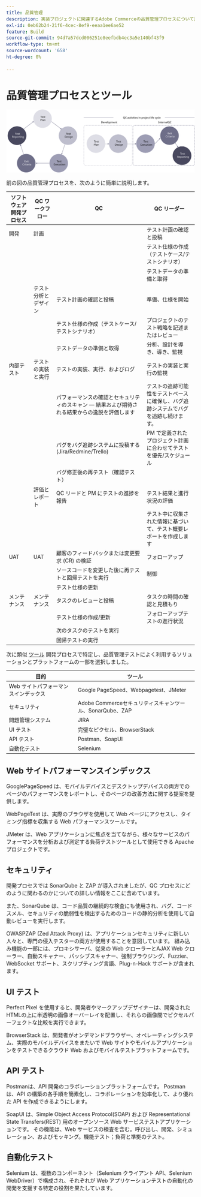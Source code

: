 ```yaml
---
title: 品質管理
description: 実装プロジェクトに関連するAdobe Commerceの品質管理プロセスについて説明します。
exl-id: 0eb62b24-21f6-4cec-8ef9-eeaa1ee6ae52
feature: Build
source-git-commit: 94d7a57dcd006251e8eefbdb4ec3a5e140bf43f9
workflow-type: tm+mt
source-wordcount: '658'
ht-degree: 0%

---
```


# 品質管理プロセスとツール

![品質管理プロセス図](../../assets/playbooks/quality-control-diagram.svg)

前の図の品質管理プロセスを、次のように簡単に説明します。

<table>
<thead>
  <tr>
    <th>ソフトウェア開発プロセス</th>
    <th>QC ワークフロー</th>
    <th>QC</th>
    <th>QC リーダー</th>
  </tr>
</thead>
<tbody>
  <tr>
    <td>開発</td>
    <td>計画</td>
    <td></td>
    <td>テスト計画の確認と投稿</td>
  </tr>
  <tr>
    <td></td>
    <td></td>
    <td></td>
    <td>テスト仕様の作成（テストケース/テストシナリオ）</td>
  </tr>
  <tr>
    <td></td>
    <td></td>
    <td></td>
    <td>テストデータの準備と取得</td>
  </tr>
  <tr>
    <td></td>
    <td>テスト分析とデザイン</td>
    <td>テスト計画の確認と投稿</td>
    <td>準備、仕様を開始</td>
  </tr>
  <tr>
    <td></td>
    <td></td>
    <td>テスト仕様の作成（テストケース/テストシナリオ）</td>
    <td>プロジェクトのテスト戦略を記述またはレビュー</td>
  </tr>
  <tr>
    <td></td>
    <td></td>
    <td>テストデータの準備と取得</td>
    <td> 分析、設計を導き、導き、監視</td>
  </tr>
  <tr>
    <td>内部テスト</td>
    <td>テストの実装と実行</td>
    <td>テストの実装、実行、およびログ</td>
    <td>テストの実装と実行の監視</td>
  </tr>
  <tr>
    <td></td>
    <td></td>
    <td>パフォーマンスの確認とセキュリティのスキャン — 結果および期待される結果からの逸脱を評価します</td>
    <td>テストの追跡可能性をテストベースに確保し、バグ追跡システムでバグを追跡し続けます。</td>
  </tr>
  <tr>
    <td></td>
    <td></td>
    <td>バグをバグ追跡システムに投稿する (Jira/Redmine/Trello)</td>
    <td>PM で定義されたプロジェクト計画に合わせてテストを優先/スケジュール</td>
  </tr>
  <tr>
    <td></td>
    <td></td>
    <td>バグ修正後の再テスト（確認テスト）</td>
    <td></td>
  </tr>
  <tr>
    <td></td>
    <td>評価とレポート</td>
    <td>QC リードと PM にテストの進捗を報告</td>
    <td>テスト結果と進行状況の評価</td>
  </tr>
  <tr>
    <td></td>
    <td></td>
    <td></td>
    <td>テスト中に収集された情報に基づいて、テスト概要レポートを作成します</td>
  </tr>
  <tr>
    <td>UAT</td>
    <td>UAT</td>
    <td>顧客のフィードバックまたは変更要求 (CR) の検証</td>
    <td>フォローアップ</td>
  </tr>
  <tr>
    <td></td>
    <td></td>
    <td>ソースコードを変更した後に再テストと回帰テストを実行</td>
    <td>制御</td>
  </tr>
  <tr>
    <td></td>
    <td></td>
    <td>テスト仕様の更新</td>
    <td></td>
  </tr>
  <tr>
    <td>メンテナンス</td>
    <td>メンテナンス</td>
    <td>タスクのレビューと投稿</td>
    <td>タスクの時間の確認と見積もり</td>
  </tr>
  <tr>
    <td></td>
    <td></td>
    <td>テスト仕様の作成/更新</td>
    <td>フォローアップテストの進行状況</td>
  </tr>
  <tr>
    <td></td>
    <td></td>
    <td>次のタスクのテストを実行</td>
    <td></td>
  </tr>
  <tr>
    <td></td>
    <td></td>
    <td>回帰テストの実行</td>
    <td></td>
  </tr>
</tbody>
</table>

次に類似 [ツール](project-management-tools.md) 開発プロセスで特定し、品質管理テストによく利用するソリューションとプラットフォームの一部を選択しました。

| 目的 | ツール |
|---------------------------|---------------------------------------------------|
| Web サイトパフォーマンスインデックス | Google PageSpeed、Webpagetest、JMeter |
| セキュリティ | Adobe Commerceセキュリティスキャンツール、SonarQube、ZAP |
| 問題管理システム | JIRA |
| UI テスト | 完璧なピクセル、BrowserStack |
| API テスト | Postman、SoapUI |
| 自動化テスト | Selenium |


## Web サイトパフォーマンスインデックス

GooglePageSpeed は、モバイルデバイスとデスクトップデバイスの両方でのページのパフォーマンスをレポートし、そのページの改善方法に関する提案を提供します。

WebPageTest は、実際のブラウザを使用して Web ページにアクセスし、タイミング指標を収集する Web パフォーマンスツールです。

JMeter は、Web アプリケーションに焦点を当てながら、様々なサービスのパフォーマンスを分析および測定する負荷テストツールとして使用できる Apache プロジェクトです。

## セキュリティ

開発プロセスでは SonarQube と ZAP が導入されましたが、QC プロセスにどのように関わるのかについての詳しい情報をここに含めています。

また、SonarQube は、コード品質の継続的な検査にも使用され、バグ、コードスメル、セキュリティの脆弱性を検出するためのコードの静的分析を使用して自動レビューを実行します。

OWASPZAP (Zed Attack Proxy) は、アプリケーションセキュリティに新しい人々と、専門の侵入テスターの両方が使用することを意図しています。 組み込み機能の一部には、プロキシサーバ、従来の Web クローラーとAJAX Web クローラー、自動スキャナー、パッシブスキャナー、強制ブラウジング、Fuzzier、WebSocket サポート、スクリプティング言語、Plug-n-Hack サポートが含まれます。

## UI テスト

Perfect Pixel を使用すると、開発者やマークアップデザイナーは、開発されたHTMLの上に半透明の画像オーバーレイを配置し、それらの画像間でピクセルパーフェクトな比較を実行できます。

BrowserStack は、開発者がオンデマンドブラウザー、オペレーティングシステム、実際のモバイルデバイスをまたいで Web サイトやモバイルアプリケーションをテストできるクラウド Web およびモバイルテストプラットフォームです。

## API テスト

Postmanは、API 開発のコラボレーションプラットフォームです。 Postmanは、API の構築の各手順を簡素化し、コラボレーションを効率化して、より優れた API を作成できるようにします。

SoapUI は、Simple Object Access Protocol(SOAP) および Representational State Transfers(REST) 用のオープンソース Web サービステストアプリケーションです。 その機能は、Web サービスの検査を含む。呼び出し、開発、シミュレーション、およびモッキング。機能テスト；負荷と準拠のテスト。

## 自動化テスト

Selenium は、複数のコンポーネント（Selenium クライアント API、Selenium WebDriver）で構成され、それぞれが Web アプリケーションテストの自動化の開発を支援する特定の役割を果たしています。
